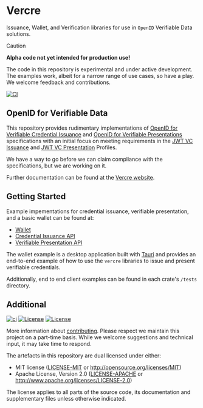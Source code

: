 # Vercre

Issuance, Wallet, and Verification libraries for use in `OpenID` Verifiable Data solutions.

> [!CAUTION]
>
> **Alpha code not yet intended for production use!**
>
> The code in this repository is experimental and under active development. The examples work, albeit for a narrow range of use cases, so have a play. We welcome feedback and contributions.

[![CI](https://github.com/vercre/vercre/actions/workflows/ci.yaml/badge.svg)](https://github.com/vercre/vercre/actions/workflows/ci.yaml)

## OpenID for Verifiable Data

This repository provides rudimentary implementations of [OpenID for Verifiable Credential Issuance] and [OpenID for Verifiable Presentations] specifications with an initial focus on meeting requirements in the [JWT VC Issuance] and [JWT VC Presentation] Profiles.

We have a way to go before we can claim compliance with the specifications, but we are working on it.

Further documentation can be found at the [Vercre website](https://vercre.io).

## Getting Started

Example impementations for credential issuance, verifiable presentation, and a basic wallet can be
found at:

- [Wallet](./vercre-wallet/examples/desktop/tauri)
- [Credential Issuance API](./vercre-vci/examples/http)
- [Verifiable Presentation API](./vercre-vp/examples/http)

The wallet example is a desktop application built with [Tauri](https://tauri.studio/) and provides an end-to-end example of how to use the `vercre` libraries to issue and present verifiable credentials.

Additionally, end to end client examples can be found in each crate's `/tests` directory.

## Additional

[![ci](https://github.com/vercre/vercre/actions/workflows/ci.yaml/badge.svg)](https://github.com/vercre/vercre/actions/workflows/ci.yaml)
[![License](https://img.shields.io/badge/license-MIT-blue.svg)](./LICENSE-MIT)
[![License](https://img.shields.io/badge/license-Apache-blue.svg)](./LICENSE-APACHE)

<!-- The [changelog][CHANGES] is used to record a summary of changes between releases. A more granular
record of changes can be found in the commit history. -->

More information about [contributing][CONTRIBUTING]. Please respect we maintain this project on a
part-time basis. While we welcome suggestions and technical input, it may take time to respond.

The artefacts in this repository are dual licensed under either:

- MIT license ([LICENSE-MIT] or <http://opensource.org/licenses/MIT>)
- Apache License, Version 2.0 ([LICENSE-APACHE] or <http://www.apache.org/licenses/LICENSE-2.0>)

The license applies to all parts of the source code, its documentation and supplementary files
unless otherwise indicated.

[OpenID for Verifiable Credential Issuance]: https://openid.net/specs/openid-4-verifiable-credential-issuance-1_0.html
[OpenID for Verifiable Presentations]: https://openid.net/specs/openid-4-verifiable-presentations-1_0.html
[JWT VC Issuance]: https://identity.foundation/jwt-vc-issuance-profile
[JWT VC Presentation]: https://identity.foundation/jwt-vc-presentation-profile
<!-- [CHANGES]: CHANGELOG.md -->
[CONTRIBUTING]: CONTRIBUTING.md
[LICENSE-MIT]: LICENSE-MIT
[LICENSE-APACHE]: LICENSE-APACHE

<!-- > [!NOTE]  
> Highlights information that users should take into account, even when skimming.
> [!TIP]
> Optional information to help a user be more successful.
> [!IMPORTANT]  
> Crucial information necessary for users to succeed.
> [!WARNING]  
> Critical content demanding immediate user attention due to potential risks.
> [!CAUTION]
> Negative potential consequences of an action.
-->
